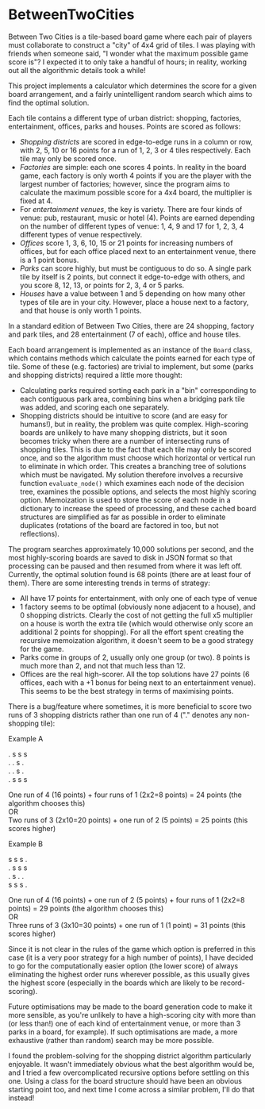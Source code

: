 # BetweenTwoCities

Between Two Cities is a tile-based board game where each pair of players must collaborate to construct a "city" of 4x4 grid of tiles. I was playing with friends when someone said, "I wonder what the maximum possible game score is"? I expected it to only take a handful of hours; in reality, working out all the algorithmic details took a while!

This project implements a calculator which determines the score for a given board arrangement, and a fairly unintelligent random search which aims to find the optimal solution. 

Each tile contains a different type of urban district: shopping, factories, entertainment, offices, parks and houses. Points are scored as follows:
- *Shopping districts* are scored in edge-to-edge runs in a column or row, with 2, 5, 10 or 16 points for a run of 1, 2, 3 or 4 tiles respectively. Each tile may only be scored once.
- *Factories* are simple: each one scores 4 points. In reality in the board game, each factory is only worth 4 points if you are the player with the largest number of factories; however, since the program aims to calculate the maximum possible score for a 4x4 board, the multiplier is fixed at 4.
- For *entertainment venues*, the key is variety. There are four kinds of venue: pub, restaurant, music or hotel (4). Points are earned depending on the number of different types of venue: 1, 4, 9 and 17 for 1, 2, 3, 4 different types of venue respectively.
- *Offices* score 1, 3, 6, 10, 15 or 21 points for increasing numbers of offices, but for each office placed next to an entertainment venue, there is a 1 point bonus.
- *Parks* can score highly, but must be contiguous to do so. A single park tile by itself is 2 points, but connect it edge-to-edge with others, and you score 8, 12, 13, or points for 2, 3, 4 or 5 parks.
- *Houses* have a value between 1 and 5 depending on how many other types of tile are in your city. However, place a house next to a factory, and that house is only worth 1 points.

In a standard edition of Between Two Cities, there are 24 shopping, factory and park tiles, and 28 entertainment (7 of each), office and house tiles.

Each board arrangement is implemented as an instance of the `Board` class, which contains methods which calculate the points earned for each type of tile. Some of these (e.g. factories) are trivial to implement, but some (parks and shopping districts) required a little more thought:
- Calculating parks required sorting each park in a "bin" corresponding to each contiguous park area, combining bins when a bridging park tile was added, and scoring each one separately.
- Shopping districts should be intuitive to score (and are easy for humans!), but in reality, the problem was quite complex. High-scoring boards are unlikely to have many shopping districts, but it soon becomes tricky when there are a number of intersecting runs of shopping tiles. This is due to the fact that each tile may only be scored once, and so the algorithm must choose which horizontal or vertical run to eliminate in which order. This creates a branching tree of solutions which must be navigated. My solution therefore involves a recursive function `evaluate_node()` which examines each node of the decision tree, examines the possible options, and selects the most highly scoring option. Memoization is used to store the score of each node in a dictionary to increase the speed of processing, and these cached board structures are simplified as far as possible in order to eliminate duplicates (rotations of the board are factored in too, but not reflections).

The program searches approximately 10,000 solutions per second, and the most highly-scoring boards are saved to disk in JSON format so that processing can be paused and then resumed from where it was left off. Currently, the optimal solution found is 68 points (there are at least four of them). There are some interesting trends in terms of strategy:
- All have 17 points for entertainment, with only one of each type of venue
- 1 factory seems to be optimal (obviously none adjacent to a house), and 0 shopping districts. Clearly the cost of not getting the full x5 multiplier on a house is worth the extra tile (which would otherwise only score an additional 2 points for shopping). For all the effort spent creating the recursive memoization algorithm, it doesn't seem to be a good strategy for the game.
- Parks come in groups of 2, usually only one group (or two). 8 points is much more than 2, and not that much less than 12.
- Offices are the real high-scorer. All the top solutions have 27 points (6 offices, each with a +1 bonus for being next to an entertainment venue). This seems to be the best strategy in terms of maximising points.

There is a bug/feature where sometimes, it is more beneficial to score two runs of 3 shopping districts rather than one run of 4 ("." denotes any non-shopping tile):

Example A
                        
. s s s       
. . s .       
. . s .       
. s s s

One run of 4 (16 points) + four runs of 1 (2x2=8 points) = 24 points  (the algorithm chooses this) \
OR \
Two runs of 3 (2x10=20 points) + one run of 2 (5 points) = 25 points  (this scores higher) 

Example B
                        
s s s .       
. s s s       
. s . .       
s s s .

One run of 4 (16 points) + one run of 2 (5 points) + four runs of 1 (2x2=8 points) = 29 points  (the algorithm chooses this) \
OR \
Three runs of 3 (3x10=30 points) + one run of 1 (1 point)                          = 31 points  (this scores higher) 

Since it is not clear in the rules of the game which option is preferred in this case (it is a very poor strategy for a high number of points), I have decided to go for the computationally easier option (the lower score) of always eliminating the highest order runs wherever possible, as this usually gives the highest score (especially in the boards which are likely to be record-scoring).

Future optimisations may be made to the board generation code to make it more sensible, as you're unlikely to have a high-scoring city with more than (or less than!) one of each kind of entertainment venue, or more than 3 parks in a board, for example). If such optimisations are made, a more exhaustive (rather than random) search may be more possible.

I found the problem-solving for the shopping district algorithm particularly enjoyable. It wasn't immediately obvious what the best algorithm would be, and I tried a few overcomplicated recursive options before settling on this one. Using a class for the board structure should have been an obvious starting point too, and next time I come across a similar problem, I'll do that instead!
